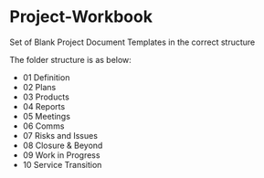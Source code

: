 Project-Workbook
================

Set of Blank Project Document Templates in the correct structure

The folder structure is as below:

- 01 Definition
- 02 Plans
- 03 Products
- 04 Reports
- 05 Meetings
- 06 Comms
- 07 Risks and Issues
- 08 Closure & Beyond
- 09 Work in Progress
- 10 Service Transition
 

